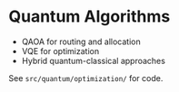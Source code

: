 # Quantum Algorithms

- QAOA for routing and allocation
- VQE for optimization
- Hybrid quantum-classical approaches

See `src/quantum/optimization/` for code.
